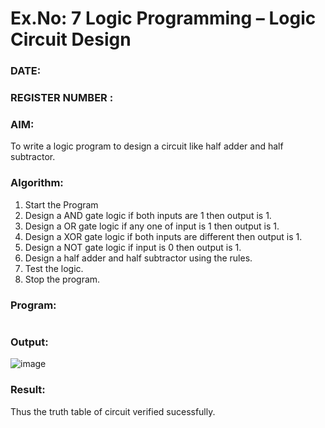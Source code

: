 # Ex.No: 7  Logic Programming –  Logic Circuit Design
### DATE:                                                                            
### REGISTER NUMBER : 
### AIM: 
To write a logic program to design a circuit like half adder and half subtractor.
###  Algorithm:
1. Start the Program
2. Design a AND gate logic if both inputs are 1 then output is 1.
3. Design a OR gate logic if any one of input is 1 then output is 1.
4. Design a XOR gate logic if both inputs are different then output is 1.
5. Design a NOT gate logic if input is 0 then output is 1.
6. Design a half adder and half subtractor using the rules.
7. Test the logic.
8. Stop the program.

### Program:
```and(0,0,0). and(0,1,0). and(1,1,1). and(1,0,0). xor(1,0,1). xor(1,1,0). xor(0,1,1). xor(0,0,0). not(0,1). not(1,0). or(0,0,0). or(0,1,1). or(1,1,1). or(1,0,1). halfadder(A,B,Sum,Carry):- xor(A,B,Sum), and(A,B,Carry). halfsubtractor(A, B, Difference, Borrow):- xor(A, B, Difference), not(A, NA), and(NA, B, Borrow).
```

### Output:
![image](https://github.com/user-attachments/assets/aff04297-8b85-4dc6-a8d1-5c24dc5906c0)

### Result:
Thus the truth table of circuit verified sucessfully.
